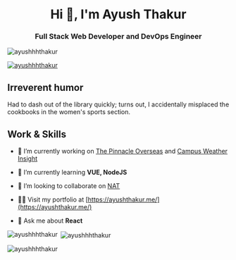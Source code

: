 <h1 align="center">Hi 👋, I'm Ayush Thakur</h1>
<h3 align="center">Full Stack Web Developer and DevOps Engineer</h3>

<p align="left"> <img src="https://komarev.com/ghpvc/?username=ayushhhthakur&label=Profile%20views&color=0e75b6&style=flat" alt="ayushhhthakur" /> </p>
<!-- <p align="center"><img src="https://profile-counter.glitch.me/ayushhhthakur/count.svg" alt="visitor badge"/></p> -->

<p align="left"> <a href="https://github.com/ryo-ma/github-profile-trophy"><img src="https://github-profile-trophy.vercel.app/?username=ayushhhthakur" alt="ayushhhthakur" /></a> </p>

## Irreverent humor
Had to dash out of the library quickly; turns out, I accidentally misplaced the cookbooks in the women's sports section.

## Work & Skills

- 🔭 I’m currently working on [The Pinnacle Overseas](https://github.com/ayushhhthakur/ThePinnacleJammu) and [Campus Weather Insight](https://github.com/ayushhhthakur/CampusWeatherInsight)

- 🌱 I’m currently learning **VUE, NodeJS**

- 👯 I’m looking to collaborate on [NAT](https://github.com/ayushhhthakur/NAT)

- 👨‍💻 Visit my portfolio at [https://ayushthakur.me/](https://ayushthakur.me/)

- 💬 Ask me about **React**


<p><img align="left" src="https://github-readme-stats.vercel.app/api/top-langs?username=ayushhhthakur&show_icons=true&locale=en&layout=compact" alt="ayushhhthakur" /></p>

<p>&nbsp;<img align="center" src="https://github-readme-stats.vercel.app/api?username=ayushhhthakur&show_icons=true&locale=en" alt="ayushhhthakur" /></p>

<p><img align="center" src="https://github-readme-streak-stats.herokuapp.com/?user=ayushhhthakur&" alt="ayushhhthakur" /></p>


